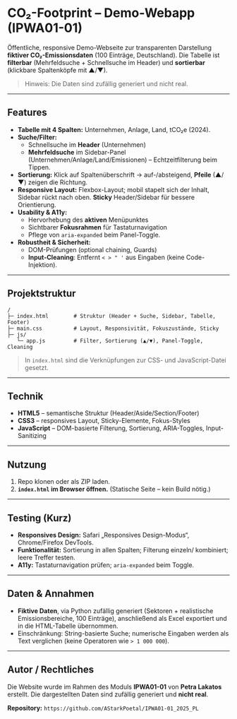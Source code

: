 # CO₂-Footprint – Demo-Webapp (IPWA01-01)

Öffentliche, responsive Demo-Webseite zur transparenten Darstellung **fiktiver CO₂-Emissionsdaten** (100 Einträge, Deutschland). Die Tabelle ist **filterbar** (Mehrfeldsuche + Schnellsuche im Header) und **sortierbar** (klickbare Spaltenköpfe mit ▲/▼).

> Hinweis: Die Daten sind zufällig generiert und nicht real.

---

## Features

- **Tabelle mit 4 Spalten:** Unternehmen, Anlage, Land, tCO₂e (2024).
- **Suche/Filter:**
  - Schnellsuche im **Header** (Unternehmen)
  - **Mehrfeldsuche** im Sidebar-Panel (Unternehmen/Anlage/Land/Emissionen) – Echtzeitfilterung beim Tippen.
- **Sortierung:** Klick auf Spaltenüberschrift → auf-/absteigend, **Pfeile** (▲/▼) zeigen die Richtung.
- **Responsive Layout:** Flexbox-Layout; mobil stapelt sich der Inhalt, Sidebar rückt nach oben. **Sticky** Header/Sidebar für bessere Orientierung.
- **Usability & A11y:**
  - Hervorhebung des **aktiven** Menüpunktes
  - Sichtbarer **Fokusrahmen** für Tastaturnavigation
  - Pflege von `aria-expanded` beim Panel-Toggle.
- **Robustheit & Sicherheit:**
  - DOM-Prüfungen (optional chaining, Guards)
  - **Input-Cleaning**: Entfernt `< > " '` aus Eingaben (keine Code-Injektion).

---

## Projektstruktur

```
/
├─ index.html        # Struktur (Header + Suche, Sidebar, Tabelle, Footer)
├─ main.css          # Layout, Responsivität, Fokuszustände, Sticky
├─ js/
   └─ app.js         # Filter, Sortierung (▲/▼), Panel-Toggle, Cleaning

```

> In `index.html` sind die Verknüpfungen zur CSS- und JavaScript-Datei gesetzt.

---

## Technik

- **HTML5** – semantische Struktur (Header/Aside/Section/Footer)
- **CSS3** – responsives Layout, Sticky-Elemente, Fokus-Styles
- **JavaScript** – DOM-basierte Filterung, Sortierung, ARIA-Toggles, Input-Sanitizing

---

## Nutzung

1. Repo klonen oder als ZIP laden.
2. **`index.html` im Browser öffnen.** (Statische Seite – kein Build nötig.)
---

## Testing (Kurz)

- **Responsives Design:** Safari „Responsives Design-Modus“, Chrome/Firefox DevTools.
- **Funktionalität:** Sortierung in allen Spalten; Filterung einzeln/ kombiniert; leere Treffer testen.
- **A11y:** Tastaturnavigation prüfen; `aria-expanded` beim Toggle.

---

## Daten & Annahmen

- **Fiktive Daten**, via Python zufällig generiert (Sektoren + realistische Emissionsbereiche, 100 Einträge), anschließend als Excel exportiert und in die HTML-Tabelle übernommen.
- Einschränkung: String-basierte Suche; numerische Eingaben werden als Text verglichen (keine Operatoren wie `> 1 000 000`).

---

## Autor / Rechtliches

Die Website wurde im Rahmen des Moduls **IPWA01-01** von **Petra Lakatos** erstellt.
Die dargestellten Daten sind zufällig generiert und **nicht real**.

**Repository:** `https://github.com/AStarkPoetal/IPWA01-01_2025_PL`
